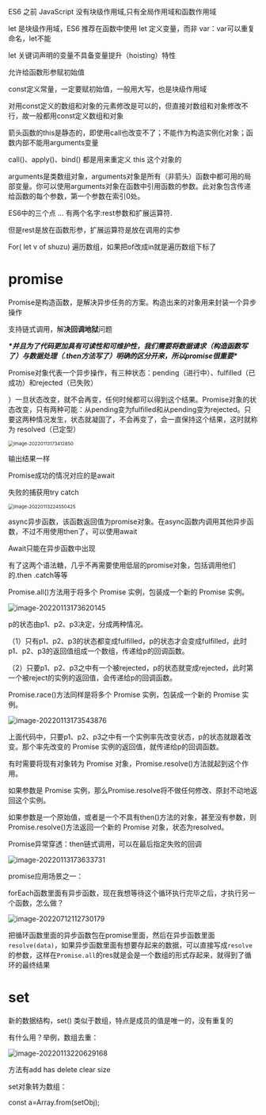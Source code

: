 ES6 之前 JavaScript 没有块级作用域,只有全局作用域和函数作用域

let 是块级作用域，ES6 推荐在函数中使用 let 定义变量，而非 var：var可以重复命名，let不能

let 关键词声明的变量不具备变量提升（hoisting）特性

允许给函数形参赋初始值

 

const定义常量，一定要赋初始值，一般用大写，也是块级作用域

对用const定义的数组和对象的元素修改是可以的，但直接对数组和对象修改不行，故一般都用const定义数组和对象

箭头函数的this是静态的，即使用call也改变不了；不能作为构造实例化对象；函数内部不能用arguments变量

call()、apply()、bind() 都是用来重定义 this 这个对象的

arguments是类数组对象，arguments对象是所有（非箭头）函数中都可用的局部变量。你可以使用arguments对象在函数中引用函数的参数。此对象包含传递给函数的每个参数，第一个参数在索引0处。

ES6中的三个点 ... 有两个名字:rest参数和扩展运算符.

但是rest是放在函数形参，扩展运算符是放在调用的实参

 

For( let v of shuzu)  遍历数组，如果把of改成in就是遍历数组下标了

#  promise

Promise是构造函数，是解决异步任务的方案。构造出来的对象用来封装一个异步操作

支持链式调用，解**决回调地狱**问题

***\*并且为了代码更加具有可读性和可维护性，我们需要将数据请求（构造函数写了）与数据处理（.then方法写了）明确的区分开来，所以promise很重要\****

 

Promise对象代表一个异步操作，有三种状态：pending（进行中）、fulfilled（已成功）和rejected（已失败）

）一旦状态改变，就不会再变，任何时候都可以得到这个结果。Promise对象的状态改变，只有两种可能：从pending变为fulfilled和从pending变为rejected。只要这两种情况发生，状态就凝固了，不会再变了，会一直保持这个结果，这时就称为 resolved（已定型）

 <img src="README/image-20220113173412850.png" alt="image-20220113173412850" style="zoom:67%;" />

输出结果一样

Promise成功的情况对应的是await

失败的捕获用try catch 

<img src="README/image-20220113224550425.png" alt="image-20220113224550425" style="zoom: 67%;" />

 

async异步函数，该函数返回值为promise对象。在async函数内调用其他异步函数，不过不用使用then了，可以使用await

Await只能在异步函数中出现

有了这两个语法糖，几乎不再需要使用低层的promise对象，包括调用他们的.then  .catch等等

 

Promise.all()方法用于将多个 Promise 实例，包装成一个新的 Promise 实例。

![image-20220113173620145](README/image-20220113173620145.png)

p的状态由p1、p2、p3决定，分成两种情况。

（1）只有p1、p2、p3的状态都变成fulfilled，p的状态才会变成fulfilled，此时p1、p2、p3的返回值组成一个数组，传递给p的回调函数。

（2）只要p1、p2、p3之中有一个被rejected，p的状态就变成rejected，此时第一个被reject的实例的返回值，会传递给p的回调函数。

Promise.race()方法同样是将多个 Promise 实例，包装成一个新的 Promise 实例。

![image-20220113173543876](README/image-20220113173543876.png)

上面代码中，只要p1、p2、p3之中有一个实例率先改变状态，p的状态就跟着改变。那个率先改变的 Promise 实例的返回值，就传递给p的回调函数。

有时需要将现有对象转为 Promise 对象，Promise.resolve()方法就起到这个作用。

如果参数是 Promise 实例，那么Promise.resolve将不做任何修改、原封不动地返回这个实例。

如果参数是一个原始值，或者是一个不具有then()方法的对象，甚至没有参数，则Promise.resolve()方法返回一个新的 Promise 对象，状态为resolved。

Promise异常穿透：then链式调用，可以在最后指定失败的回调

![image-20220113173633731](README/image-20220113173633731.png)



promise应用场景之一：

forEach函数里面有异步函数，现在我想等待这个循环执行完毕之后，才执行另一个函数，怎么做？

![image-20220712112730179](README/image-20220712112730179.png)

把循环函数里面的异步函数包在promise里面，然后在异步函数里面`resolve(data)`，如果异步函数里面有想要存起来的数据，可以直接写成`resolve`的参数，这样在`Promise.all`的res就是会是一个数组的形式存起来，就得到了循环的最终结果

# set

新的数据结构，set()   类似于数组，特点是成员的值是唯一的，没有重复的

有什么用？举例，数组去重：

![image-20220113220629168](README/image-20220113220629168.png)



 方法有add  has  delete clear size 

set对象转为数组：

const a=Array.from(setObj);

 

 